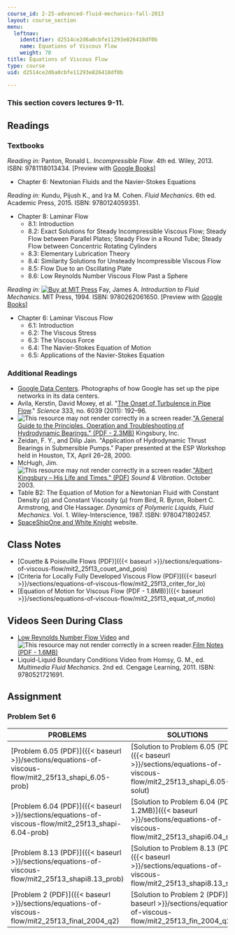 ```yaml
---
course_id: 2-25-advanced-fluid-mechanics-fall-2013
layout: course_section
menu:
  leftnav:
    identifier: d2514ce2d6a0cbfe11293e826418df0b
    name: Equations of Viscous Flow
    weight: 70
title: Equations of Viscous Flow
type: course
uid: d2514ce2d6a0cbfe11293e826418df0b

---
```


### This section covers lectures 9-11.

Readings
--------

### Textbooks

_Reading in:_ Panton, Ronald L. _Incompressible Flow_. 4th ed. Wiley, 2013. ISBN: 9781118013434. \[Preview with [Google Books](http://books.google.com/books?id=sa4eAAAAQBAJ&pg=PAfrontcover)\]

*   Chapter 6: Newtonian Fluids and the Navier-Stokes Equations

_Reading in:_ Kundu, Pijush K., and Ira M. Cohen. _Fluid Mechanics_. 6th ed. Academic Press, 2015. ISBN: 9780124059351.

*   Chapter 8: Laminar Flow
    *   8.1: Introduction
    *   8.2: Exact Solutions for Steady Incompressible Viscous Flow; Steady Flow between Parallel Plates; Steady Flow in a Round Tube; Steady Flow between Concentric Rotating Cylinders
    *   8.3: Elementary Lubrication Theory
    *   8.4: Similarity Solutions for Unsteady Incompressible Viscous Flow
    *   8.5: Flow Due to an Oscillating Plate
    *   8.6: Low Reynolds Number Viscous Flow Past a Sphere

_Reading in:_ [![Buy at MIT
Press](/images/mp_logo.gif)](https://mitpress.mit.edu/9780262061650) Fay, James A. _Introduction to Fluid Mechanics_. MIT Press, 1994. ISBN: 9780262061650. \[Preview with [Google Books](http://books.google.com/books?id=XGVpue4954wC&pg=PAfrontcover)\]

*   Chapter 6: Laminar Viscous Flow
    *   6.1: Introduction
    *   6.2: The Viscous Stress
    *   6.3: The Viscous Force
    *   6.4: The Navier-Stokes Equation of Motion
    *   6.5: Applications of the Navier-Stokes Equation

### Additional Readings

*   [Google Data Centers](http://www.google.com/about/datacenters/gallery/#/). Photographs of how Google has set up the pipe networks in its data centers.
*   Avila, Kerstin, David Moxey, et al. "[The Onset of Turbulence in Pipe Flow](http://dx.doi.org/10.1126/science.1203223)." _Science_ 333, no. 6039 (2011): 192–96.
*   ![This resource may not render correctly in a screen reader.](/images/inacessible.gif)["A General Guide to the Principles, Operation and Troubleshooting of Hydrodynamic Bearings." (PDF - 2.3MB)](http://www.kingsbury.com/pdf/universe_brochure.pdf) Kingsbury, Inc.
*   Zeidan, F. Y., and Dilip Jain. "Application of Hydrodynamic Thrust Bearings in Submersible Pumps." Paper presented at the ESP Workshop held in Houston, TX, April 26–28, 2000.
*   McHugh, Jim. ![This resource may not render correctly in a screen reader.](/images/inacessible.gif)["Albert Kingsbury – His Life and Times." (PDF)](http://www.massengineers.com/Documents/albert_kingsbury.pdf) _Sound & Vibration_. October 2003.
*   Table B2: The Equation of Motion for a Newtonian Fluid with Constant Density (ρ) and Constant Viscosity (μ) from Bird, R. Byron, Robert C. Armstrong, and Ole Hassager. _Dynamics of Polymeric Liquids, Fluid Mechanics_. Vol. 1. Wiley-Interscience, 1987. ISBN: 9780471802457.
*   [SpaceShipOne and White Knight](https://airandspace.si.edu/multimedia-gallery/spaceshipone-and-white-knightnasm-9a03260jpg) website.

Class Notes
-----------

*   [Couette & Poiseuille Flows (PDF)]({{< baseurl >}}/sections/equations-of-viscous-flow/mit2_25f13_couet_and_pois)
*   [Criteria for Locally Fully Developed Viscous Flow (PDF)]({{< baseurl >}}/sections/equations-of-viscous-flow/mit2_25f13_criter_for_lo)
*   [Equation of Motion for Viscous Flow (PDF - 1.8MB)]({{< baseurl >}}/sections/equations-of-viscous-flow/mit2_25f13_equat_of_motio)

Videos Seen During Class
------------------------

*   [Low Reynolds Number Flow Video](https://youtu.be/51-6QCJTAjU) and ![This resource may not render correctly in a screen reader.](/images/inacessible.gif)[Film Notes (PDF - 1.6MB)](http://web.mit.edu/hml/ncfmf/07LRNF.pdf)
*   Liquid-Liquid Boundary Conditions Video from Homsy, G. M., ed. _Multimedia Fluid Mechanics_. 2nd ed. Cengage Learning, 2011. ISBN: 9780521721691.

Assignment
----------

### Problem Set 6

| PROBLEMS | SOLUTIONS |
| --- | --- |
| [Problem 6.05 (PDF)]({{< baseurl >}}/sections/equations-of-viscous-flow/mit2_25f13_shapi_6.05-prob) | [Solution to Problem 6.05 (PDF)]({{< baseurl >}}/sections/equations-of-viscous-flow/mit2_25f13_shapi_6.05-solut) |
| [Problem 6.04 (PDF)]({{< baseurl >}}/sections/equations-of-viscous-flow/mit2_25f13_shapi-6.04-prob) | [Solution to Problem 6.04 (PDF - 1.2MB)]({{< baseurl >}}/sections/equations-of-viscous-flow/mit2_25f13_shapi6.04_solut) |
| [Problem 8.13 (PDF)]({{< baseurl >}}/sections/equations-of-viscous-flow/mit2_25f13_shapi8.13_prob) | [Solution to Problem 8.13 (PDF)]({{< baseurl >}}/sections/equations-of-viscous-flow/mit2_25f13_shapi8.13_solut) |
| [Problem 2 (PDF)]({{< baseurl >}}/sections/equations-of-viscous-flow/mit2_25f13_final_2004_q2) | [Solution to Problem 2 (PDF)]({{< baseurl >}}/sections/equations-of-viscous-flow/mit2_25f13_fin_2004_q2sol)